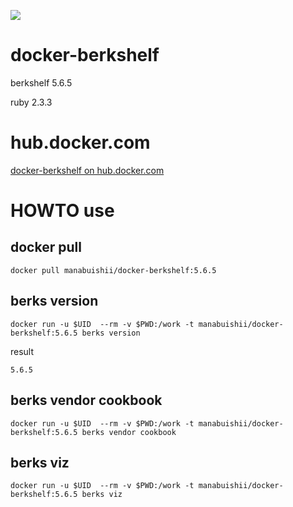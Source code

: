 [![](https://images.microbadger.com/badges/image/manabuishii/docker-berkshelf.svg)](https://microbadger.com/images/manabuishii/docker-berkshelf "Get your own image badge on microbadger.com")
# docker-berkshelf

berkshelf 5.6.5

ruby 2.3.3

# hub.docker.com

[docker-berkshelf on hub.docker.com](https://hub.docker.com/r/manabuishii/docker-berkshelf/)

# HOWTO use

## docker pull

```
docker pull manabuishii/docker-berkshelf:5.6.5
```

## berks version

```
docker run -u $UID  --rm -v $PWD:/work -t manabuishii/docker-berkshelf:5.6.5 berks version
```

result

```
5.6.5
```


## berks vendor cookbook

```
docker run -u $UID  --rm -v $PWD:/work -t manabuishii/docker-berkshelf:5.6.5 berks vendor cookbook
```

## berks viz

```
docker run -u $UID  --rm -v $PWD:/work -t manabuishii/docker-berkshelf:5.6.5 berks viz
```
